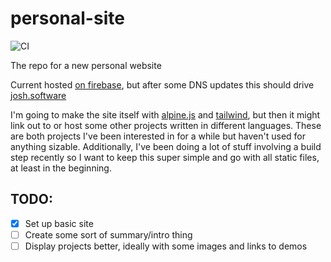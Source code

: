 # personal-site

![CI](https://github.com/joshgrib/personal-site/workflows/CI/badge.svg)

The repo for a new personal website

Current hosted [on firebase](https://josh-software.web.app/), but after some DNS updates this should drive [josh.software](http://josh.software/)

I'm going to make the site itself with [alpine.js](https://github.com/alpinejs/alpine) and [tailwind](https://tailwindcss.com/), but then it might link out to or host some other projects written in different languages. These are both projects I've been interested in for a while but haven't used for anything sizable. Additionally, I've been doing a lot of stuff involving a build step recently so I want to keep this super simple and go with all static files, at least in the beginning.

## TODO:

- [x] Set up basic site
- [ ] Create some sort of summary/intro thing
- [ ] Display projects better, ideally with some images and links to demos
